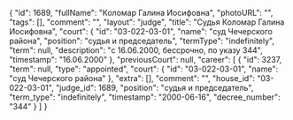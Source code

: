 {
    "id": 1689,
    "fullName": "Коломар Галина Иосифовна",
    "photoURL": "",
    "tags": [],
    "comment": "",
    "layout": "judge",
    "title": "Судья Коломар Галина Иосифовна",
    "court": {
        "id": "03-022-03-01",
        "name": "суд Чечерского района",
        "position": "судья и председатель",
        "termType": "indefinitely",
        "term": null,
        "description": "c 16.06.2000, бессрочно, по указу 344",
        "timestamp": "16.06.2000"
    },
    "previousCourt": null,
    "career": [
        {
            "id": 3237,
            "term": null,
            "type": "appointed",
            "court": {
                "id": "03-022-03-01",
                "name": "суд Чечерского района"
            },
            "extra": [],
            "comment": "",
            "house_id": "03-022-03-01",
            "judge_id": 1689,
            "position": "судья и председатель",
            "term_type": "indefinitely",
            "timestamp": "2000-06-16",
            "decree_number": "344"
        }
    ]
}